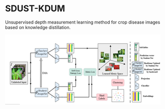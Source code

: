# SDUST-KDUM
Unsupervised depth measurement learning method for crop disease images based on knowledge distillation.

![image](https://github.com/tuqi123/SDUST-KDUM/blob/master/KDUM.jpg)
